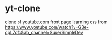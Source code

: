 # yt-clone
clone of youtube.com front page
learning css from 
https://www.youtube.com/watch?v=G3e-cpL7ofc&ab_channel=SuperSimpleDev
